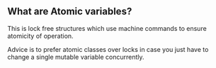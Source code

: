 ## What are Atomic variables?
This is lock free structures which use machine commands to ensure atomicity of operation.

Advice is to prefer atomic classes over locks in case you just have to change a single mutable variable concurrently.

